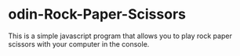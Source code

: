 # odin-Rock-Paper-Scissors

This is a simple javascript program that allows you to play rock paper scissors
with your computer in the console.